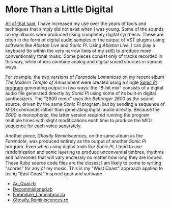 # More Than a Little Digital

[All of that said](analog.md), I have increased my use over the years of tools and techniques that simply did not exist when I was young. Some of the sounds on my albums were produced using completely digital synthesis. These are often in the form of digital audio samples or the output of VST plugins using software like _Ableton Live_ and _Sonic Pi_. Using _Ableton Live_, I can play a keyboard (to within the very narrow limis of my skill) to produce more conventionally tonal music. Some pieces consist only of tracks recorded in this way, while others combine analog and digital sound sources in various ways.

For example, the two versions of _Farandole Lamentoso_ on my recent album _The Modern Temple of Amusement_ were created using a single [_Sonic Pi_ program](#farandole) generating output in two ways: the "8-bit mix" consists of a digital audio file generated directly by _Sonic Pi_ using some of its built-in digital synthesizers. The "2600 remix" uses the _Behringer 2600_ as the sound source, driven by the same _Sonic Pi_ program, but by sending a sequence of MIDI commands rather than generating digital audio directly. Because the _2600_ is monophonic, the latter version required running the program multiple times with slight modifications each time to produce the MIDI sequence for each voice separately.

Another piece, _Ghostly Reminiscences_, on the same album as the _Farandole_, was produced entirely as the output of another _Sonic Pi_ program. Even when using digital tools like _Sonic Pi_, I tend to use randomization and sonic layering to produce unconvential timbres, rhythms and harmonies that will vary endlessly no matter how long they are looped. These Ruby source code files are the closest I am likely to come to writing "scores" for any of my music. This is my "West Coast" approach applied to using "East Coast" inspired gear and software.

- [Au_Quai.rb](sonicpi/Au_Quai.md)
- [Decommisioned.rb](sonicpi/Decommisioned.md)
- [Farandole_Lamentoso.rb](sonicpi/Farandole_Lamentoso.md)
- [Ghostly_Reminiscences.rb](sonicpi/Ghostly_Reminiscences.md)
